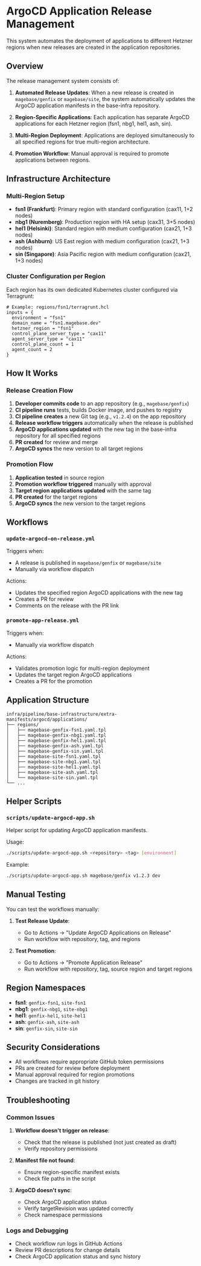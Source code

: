 # ArgoCD Application Release Management

This system automates the deployment of applications to different Hetzner regions when new releases are created in the application repositories.

## Overview

The release management system consists of:

1. **Automated Release Updates**: When a new release is created in `magebase/genfix` or `magebase/site`, the system automatically updates the ArgoCD application manifests in the base-infra repository.

2. **Region-Specific Applications**: Each application has separate ArgoCD applications for each Hetzner region (fsn1, nbg1, hel1, ash, sin).

3. **Multi-Region Deployment**: Applications are deployed simultaneously to all specified regions for true multi-region architecture.

4. **Promotion Workflow**: Manual approval is required to promote applications between regions.

## Infrastructure Architecture

### Multi-Region Setup

- **fsn1 (Frankfurt)**: Primary region with standard configuration (cax11, 1+2 nodes)
- **nbg1 (Nuremberg)**: Production region with HA setup (cax31, 3+5 nodes)
- **hel1 (Helsinki)**: Standard region with medium configuration (cax21, 1+3 nodes)
- **ash (Ashburn)**: US East region with medium configuration (cax21, 1+3 nodes)
- **sin (Singapore)**: Asia Pacific region with medium configuration (cax21, 1+3 nodes)

### Cluster Configuration per Region

Each region has its own dedicated Kubernetes cluster configured via Terragrunt:

```hcl
# Example: regions/fsn1/terragrunt.hcl
inputs = {
  environment = "fsn1"
  domain_name = "fsn1.magebase.dev"
  hetzner_region = "fsn1"
  control_plane_server_type = "cax11"
  agent_server_type = "cax11"
  control_plane_count = 1
  agent_count = 2
}
```

## How It Works

### Release Creation Flow

1. **Developer commits code** to an app repository (e.g., `magebase/genfix`)
2. **CI pipeline runs** tests, builds Docker image, and pushes to registry
3. **CI pipeline creates** a new Git tag (e.g., `v1.2.4`) on the app repository
4. **Release workflow triggers** automatically when the release is published
5. **ArgoCD applications updated** with the new tag in the base-infra repository for all specified regions
6. **PR created** for review and merge
7. **ArgoCD syncs** the new version to all target regions

### Promotion Flow

1. **Application tested** in source region
2. **Promotion workflow triggered** manually with approval
3. **Target region applications updated** with the same tag
4. **PR created** for the target regions
5. **ArgoCD syncs** the new version to the target regions

## Workflows

### `update-argocd-on-release.yml`

Triggers when:

- A release is published in `magebase/genfix` or `magebase/site`
- Manually via workflow dispatch

Actions:

- Updates the specified region ArgoCD applications with the new tag
- Creates a PR for review
- Comments on the release with the PR link

### `promote-app-release.yml`

Triggers when:
- Manually via workflow dispatch

Actions:

- Validates promotion logic for multi-region deployment
- Updates the target region ArgoCD applications
- Creates a PR for the promotion

## Application Structure

```plaintext
infra/pipeline/base-infrastructure/extra-manifests/argocd/applications/
├── regions/
│   ├── magebase-genfix-fsn1.yaml.tpl
│   ├── magebase-genfix-nbg1.yaml.tpl
│   ├── magebase-genfix-hel1.yaml.tpl
│   ├── magebase-genfix-ash.yaml.tpl
│   ├── magebase-genfix-sin.yaml.tpl
│   ├── magebase-site-fsn1.yaml.tpl
│   ├── magebase-site-nbg1.yaml.tpl
│   ├── magebase-site-hel1.yaml.tpl
│   ├── magebase-site-ash.yaml.tpl
│   └── magebase-site-sin.yaml.tpl
└── ...
```

## Helper Scripts

### `scripts/update-argocd-app.sh`

Helper script for updating ArgoCD application manifests.

Usage:

```bash
./scripts/update-argocd-app.sh <repository> <tag> [environment]
```

Example:

```bash
./scripts/update-argocd-app.sh magebase/genfix v1.2.3 dev
```

## Manual Testing

You can test the workflows manually:

1. **Test Release Update**:
   - Go to Actions → "Update ArgoCD Applications on Release"
   - Run workflow with repository, tag, and regions

2. **Test Promotion**:
   - Go to Actions → "Promote Application Release"
   - Run workflow with repository, tag, source region and target regions

## Region Namespaces

- **fsn1**: `genfix-fsn1`, `site-fsn1`
- **nbg1**: `genfix-nbg1`, `site-nbg1`
- **hel1**: `genfix-hel1`, `site-hel1`
- **ash**: `genfix-ash`, `site-ash`
- **sin**: `genfix-sin`, `site-sin`

## Security Considerations

- All workflows require appropriate GitHub token permissions
- PRs are created for review before deployment
- Manual approval required for region promotions
- Changes are tracked in git history

## Troubleshooting

### Common Issues

1. **Workflow doesn't trigger on release**:
   - Check that the release is published (not just created as draft)
   - Verify repository permissions

2. **Manifest file not found**:
   - Ensure region-specific manifest exists
   - Check file paths in the script

3. **ArgoCD doesn't sync**:
   - Check ArgoCD application status
   - Verify targetRevision was updated correctly
   - Check namespace permissions

### Logs and Debugging

- Check workflow run logs in GitHub Actions
- Review PR descriptions for change details
- Check ArgoCD application status and sync history
